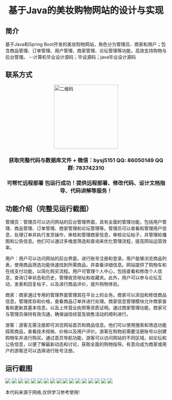 <p><h1 align="center">基于Java的美妆购物网站的设计与实现</h1></p>

## 简介
基于Java和Spring Boot开发的美妆购物网站，角色分为管理员、商家和用户；包含商品管理、订单管理、用户管理、商家管理、论坛管理等功能，高效支持购物与后台管理。    --计算机毕业设计源码；毕设源码；java毕业设计源码


## 联系方式
<img src="https://bs-1329754181.cos.ap-shanghai.myqcloud.com/wx.jpg" alt="二维码" style="display: block; margin: 0 auto;" width="200px">
<p><h3 align="center">获取完整代码与数据库文件 + 微信：bysj5151 QQ: 86050149 QQ群: 783742310</h3></p>
<p><h3 align="center">可帮忙远程部署 包运行成功！提供远程部署、修改代码、设计文档指导、代码讲解等服务！</h3></p>

## 功能介绍（完整见运行截图）
管理员：管理员可以访问网站的后台管理界面，具有全面的管理功能，包括用户管理、商品管理、订单管理、商家管理和论坛管理等。管理员可以查看和管理用户信息，处理订单并执行发货操作，审核和管理商家信息，审核论坛帖子，并管理轮播图和公告信息。他们可以通过多维度筛选和查询来优化管理流程，提高网站运营效率。

用户：用户可以访问网站的前台界面，进行账号注册和登录。用户能够浏览商品列表，使用商品筛选功能快速找到所需商品，并查看详细信息。网站提供了购物车和在线支付功能，以简化购买流程。用户可管理个人中心，包括查看和修改个人信息，查询订单状态和历史，管理收货地址和收藏夹。此外，用户可以参与论坛互动，发表和回复帖子，以及进行商品评价，提升购物体验。

商家：商家通过专用的管理界面管理其在平台上的业务。商家可以添加和修改商品信息，管理库存和价格，查看商品订单并进行处理。商家信息管理模块允许商家查看和更新其基本信息，以及上传营业执照等资质证明。通过商家管理功能，商家可与管理员保持有效沟通，确保诚信经营及销售活动的顺利进行。

游客：游客无需注册即可浏览网站首页和商品信息。他们可以使用搜索和筛选功能探索商品，查看技术规格、价格以及用户评价。游客在购物前需要注册账号以创建购物车并进行购买。通过首页导航功能，游客可以访问网站的不同区域，如论坛和公告信息，以便了解最新动态和讨论，获取全面的购物指导。有意向成为商家或用户的游客还可以选择进行账号注册。


## 运行截图
![](https://bs-1329754181.cos.ap-shanghai.myqcloud.com/spring/JavaBeautyShoppingWebsiteDesignAndImplementation/img/001.jpg)
![](https://bs-1329754181.cos.ap-shanghai.myqcloud.com/spring/JavaBeautyShoppingWebsiteDesignAndImplementation/img/002.jpg)
![](https://bs-1329754181.cos.ap-shanghai.myqcloud.com/spring/JavaBeautyShoppingWebsiteDesignAndImplementation/img/003.jpg)
![](https://bs-1329754181.cos.ap-shanghai.myqcloud.com/spring/JavaBeautyShoppingWebsiteDesignAndImplementation/img/004.jpg)
![](https://bs-1329754181.cos.ap-shanghai.myqcloud.com/spring/JavaBeautyShoppingWebsiteDesignAndImplementation/img/005.jpg)
![](https://bs-1329754181.cos.ap-shanghai.myqcloud.com/spring/JavaBeautyShoppingWebsiteDesignAndImplementation/img/006.jpg)
![](https://bs-1329754181.cos.ap-shanghai.myqcloud.com/spring/JavaBeautyShoppingWebsiteDesignAndImplementation/img/007.jpg)
![](https://bs-1329754181.cos.ap-shanghai.myqcloud.com/spring/JavaBeautyShoppingWebsiteDesignAndImplementation/img/008.jpg)
![](https://bs-1329754181.cos.ap-shanghai.myqcloud.com/spring/JavaBeautyShoppingWebsiteDesignAndImplementation/img/009.jpg)
![](https://bs-1329754181.cos.ap-shanghai.myqcloud.com/spring/JavaBeautyShoppingWebsiteDesignAndImplementation/img/010.jpg)
![](https://bs-1329754181.cos.ap-shanghai.myqcloud.com/spring/JavaBeautyShoppingWebsiteDesignAndImplementation/img/011.jpg)
![](https://bs-1329754181.cos.ap-shanghai.myqcloud.com/spring/JavaBeautyShoppingWebsiteDesignAndImplementation/img/012.jpg)
![](https://bs-1329754181.cos.ap-shanghai.myqcloud.com/spring/JavaBeautyShoppingWebsiteDesignAndImplementation/img/013.jpg)
![](https://bs-1329754181.cos.ap-shanghai.myqcloud.com/spring/JavaBeautyShoppingWebsiteDesignAndImplementation/img/014.jpg)
![](https://bs-1329754181.cos.ap-shanghai.myqcloud.com/spring/JavaBeautyShoppingWebsiteDesignAndImplementation/img/015.jpg)
![](https://bs-1329754181.cos.ap-shanghai.myqcloud.com/spring/JavaBeautyShoppingWebsiteDesignAndImplementation/img/016.jpg)
![](https://bs-1329754181.cos.ap-shanghai.myqcloud.com/spring/JavaBeautyShoppingWebsiteDesignAndImplementation/img/017.jpg)

<p>本代码来源于网络,仅供学习参考使用!</p>
